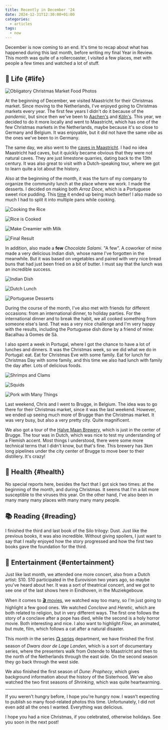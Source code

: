 ```yaml
---
title: Recently in December '24
date: 2024-12-31T12:30:00+01:00
categories:
  - articles
tags:
  - now
---
```


December is now coming to an end. It's time to recap about what has happened during this last month, before writing my final Year in Review. This month was quite of a rollercoaster, I visited a few places, met with people a few times and watched a lot of stuff.

<!--more-->

## 🍄 Life {#life}

![Obligatory Christmas Market Food Photos](cdn:/2024-12-maastricht-market-food?class=right)

At the beginning of December, we visited Maastricht for their Christmas market. Since moving to the Netherlands, I've enjoyed going to Christmas markets every year. The first few years I didn't do it because of the *pandemic*, but since then we've been to [Aachen's](/2022/12/22/aachen-weihnachtsmarkt/) and [Köln's](/2023/12/05/koln-christmas-markets/). This year, we decided to do it more locally and went to Maastricht, which has one of the few Christmas markets in the Netherlands, maybe because it's so close to Germany and Belgium. It was enjoyable, but it did not have the same *vibe* as the ones we've been to in Germany.

The same day, we also went to the [caves in Maastricht](https://en.wikipedia.org/wiki/Caves_of_Maastricht). I had no idea Maastricht had caves, but it quickly became obvious that they were not natural caves. They are just limestone quarries, dating back to the 13th century. It was also great to visit with a Dutch-speaking tour, where we got to learn quite a lot about the history.

Also at the beginning of the month, it was the turn of my company to organize the community lunch at the place where we work. I made the desserts. I decided on making both *Arroz Doce*, which is a Portuguese sweet rice pudding. This [time](/2023/01/28/when-the-rice-isnt-right/) it ended up being much better! I also made so much I had to split it into multiple pans while cooking.

<div class='fw fg' style='grid-template-columns: repeat(4, 1fr);'>

![Cooking the Rice](cdn:/2024-12-arroz-doce-1)

![Rice is Cooked](cdn:/2024-12-arroz-doce-2)

![Make Creamier with Milk](cdn:/2024-12-arroz-doce-3)

![Final Result](cdn:/2024-12-arroz-doce-4)

</div>

In addition, also made a **few** *Chocolate Salami*. "A few". A coworker of mine made a very delicious Indian dish, whose name I've forgotten in the meanwhile. But it was based on vegetables and paired with very nice bread buns that had just been fried on a bit of butter. I must say that the lunch was an incredible success.

<div class='fw fg' style='grid-template-columns: repeat(3, 1fr);'>

![Indian Dish](cdn:/2024-12-work-lunch-indian)

![Dutch Lunch](cdn:/2024-12-work-lunch-dutch)

![Portuguese Desserts](cdn:/2024-12-work-lunch-portuguese)

</div>

During the course of the month, I've also met with friends for different occasions: from an international dinner, to holiday parties. For the international dinner and to break the habit, we all cooked something from someone else's land. That was a very nice challenge and I'm very happy with the results, including the Portuguese dish done by a friend of mine: Bacalhau à Gomes de Sà.

I also spent a week in Portugal, where I got the chance to have a lot of lunches and dinners. It was the Christmas week, so we did what we do in Portugal: eat. Eat for Christmas Eve with some family. Eat for lunch for Christmas Day with some family, and this time we also had lunch with family the day after. Lots of delicious foods.

<div class='fw fg' style='grid-template-columns: repeat(3, 1fr);'>

![Shrimps and Clams](cdn:/2024-12-portugal-food-1)

![Squids](cdn:/2024-12-portugal-food-2)

![Pork with Many Things](cdn:/2024-12-portugal-food-3 "Pork meat with pineapple, chestnuts, sweet potato and many sides")

</div>

Last weekend, Chris and I went to Brugge, in Belgium. The idea was to go there for their Christmas market, since it was the last weekend. However, we ended up seeing much more of Brugge than the Christmas market. It was very busy, but also a very pretty city. Quite magnificent.

We also got a tour of the [Halve Maan Brewery](https://www.halvemaan.be/nl), which is just in the center of Brugge. The tour was in Dutch, which was nice to test my understanding of a Flemish accent. Most things I understood, there were some more technical terms that I didn't know, but that's fine. This brewery has 3km long pipelines under the city center of Brugge to move beer to their distillery. It's crazy!

## 💪 Health {#health}

No special reports here, besides the fact that I got sick two times: at the beginning of the month, and during Christmas. It seems that I'm a bit more susceptible to the viruses this year. On the other hand, I've also been in many many many places with many many many people.

## 📚 Reading {#reading}

I finished the third and last book of the Silo trilogy: Dust. Just like the previous books, it was also incredible. Without giving spoilers, I just want to say that I really enjoyed how the story progressed and how the first two books gave the foundation for the third.

## 🍿 Entertainment {#entertainment}

Just like last month, we attended one more concert, also from a Dutch artist: S10. S10 participated in the Eurovision two years ago, so maybe you've heard about her. It was a sort of theatrical concert, and we got to see one of the last shows here in Eindhoven, in the Muziekgebouw.

When it comes to [🎬 movies](/watches/#movies), we watched way too many, so I'm just going to highlight a few good ones. We watched *Conclave* and *Heretic*, which are both related to religion, but in very different ways. The first one follows the story of a conclave after a pope has died, while the second is a holy horror movie. Both interesting and nice. I also want to highlight *Flow*, an animated, but mute, film, which follows a cat after a natural disaster.

This month in the series [📺 series](/watches/#shows) department, we have finished the first season of *Dwars door de Lage Landen*, which is a sort of documentary series, where the presenters walk from Ostende to Maastricht and then to the north of the Netherlands through the east side. On the second season they go back through the west side.

We also finished the first season of *Dune: Prophecy*, which gives background information about the history of the Sisterhood. We've also watched the two first seasons of *Shrinking*, which was quite heartwarming.

<hr>

If you weren't hungry before, I hope you're hungry now. I wasn't expecting to publish so many food-related photos this time. Unfortunately, I did not even add all the ones I wanted. Everything was delicious.

I hope you had a nice Christmas, if you celebrated, otherwise holidays. See you soon in the next post!
